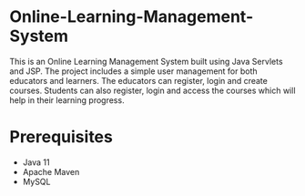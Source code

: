 # Online-Learning-Management-System
 This is an Online Learning Management System built using Java Servlets and JSP. The project includes a simple user management for both educators and learners. The educators can register, login and create courses. Students can also register, login and access the courses which will help in their learning progress. 
# Prerequisites
- Java 11
- Apache Maven
- MySQL

